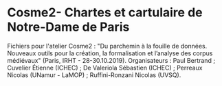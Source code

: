 # Cosme2- Chartes et cartulaire de Notre-Dame de Paris

Fichiers pour l'atelier Cosme2 : "Du parchemin à la fouille de données. Nouveaux outils pour la création, la formalisation et l’analyse des corpus médiévaux" (Paris, IRHT - 28-30.10.2019). 
Organisateurs : Paul Bertrand ; Cuvelier Étienne (ICHEC) ; De Valeriola Sébastien (ICHEC) ; Perreaux Nicolas (UNamur - LaMOP) ; Ruffini-Ronzani Nicolas (UVSQ).
